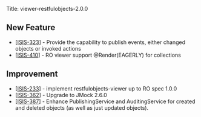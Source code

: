 Title: viewer-restfulobjects-2.0.0

<h2>        New Feature
</h2>
<ul>
<li>[<a href='https://issues.apache.org/jira/browse/ISIS-323'>ISIS-323</a>] -         Provide the capability to publish events, either changed objects or invoked actions
</li>
<li>[<a href='https://issues.apache.org/jira/browse/ISIS-410'>ISIS-410</a>] -         RO viewer support @Render(EAGERLY) for collections
</li>
</ul>
                               
<h2>        Improvement
</h2>
<ul>
<li>[<a href='https://issues.apache.org/jira/browse/ISIS-233'>ISIS-233</a>] -         implement restfulobjects-viewer up to RO spec 1.0.0
</li>
<li>[<a href='https://issues.apache.org/jira/browse/ISIS-362'>ISIS-362</a>] -         Upgrade to JMock 2.6.0
</li>
<li>[<a href='https://issues.apache.org/jira/browse/ISIS-387'>ISIS-387</a>] -         Enhance PublishingService and AuditingService for created and deleted objects (as well as just updated objects).
</li>
</ul>                          

